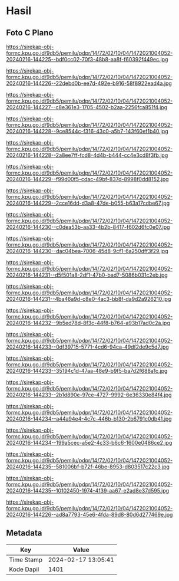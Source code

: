 # Hasil

## Foto C Plano

https://sirekap-obj-formc.kpu.go.id/9db5/pemilu/pdpr/14/72/02/10/04/1472021004052-20240216-144225--bdf0cc02-70f3-48b8-aa8f-f60392f449ec.jpg

https://sirekap-obj-formc.kpu.go.id/9db5/pemilu/pdpr/14/72/02/10/04/1472021004052-20240216-144226--22debd0b-ee7d-492e-b916-58f8922ead4a.jpg

https://sirekap-obj-formc.kpu.go.id/9db5/pemilu/pdpr/14/72/02/10/04/1472021004052-20240216-144227--c8e361e3-1705-4502-b2aa-2256fca851f4.jpg

https://sirekap-obj-formc.kpu.go.id/9db5/pemilu/pdpr/14/72/02/10/04/1472021004052-20240216-144228--9ce8544c-f316-43c0-a5b7-143f60ef1b40.jpg

https://sirekap-obj-formc.kpu.go.id/9db5/pemilu/pdpr/14/72/02/10/04/1472021004052-20240216-144228--2a8ee7ff-fcd8-4d4b-b444-cc4e3cd8f3fb.jpg

https://sirekap-obj-formc.kpu.go.id/9db5/pemilu/pdpr/14/72/02/10/04/1472021004052-20240216-144229--f99d00f5-cdac-49bf-837d-8998f0dd8152.jpg

https://sirekap-obj-formc.kpu.go.id/9db5/pemilu/pdpr/14/72/02/10/04/1472021004052-20240216-144229--2cce16dd-d3a8-47de-b055-b63a17cdbe67.jpg

https://sirekap-obj-formc.kpu.go.id/9db5/pemilu/pdpr/14/72/02/10/04/1472021004052-20240216-144230--c0dea53b-aa33-4b2b-8417-f602d6fc0e07.jpg

https://sirekap-obj-formc.kpu.go.id/9db5/pemilu/pdpr/14/72/02/10/04/1472021004052-20240216-144230--dac04bea-7006-45d8-9cf1-6a250dff3f29.jpg

https://sirekap-obj-formc.kpu.go.id/9db5/pemilu/pdpr/14/72/02/10/04/1472021004052-20240216-144231--d5f501a8-2df1-47b0-bad7-5086b031c2eb.jpg

https://sirekap-obj-formc.kpu.go.id/9db5/pemilu/pdpr/14/72/02/10/04/1472021004052-20240216-144231--4ba46a9d-c8e0-4ac3-bb8f-da9d2a926210.jpg

https://sirekap-obj-formc.kpu.go.id/9db5/pemilu/pdpr/14/72/02/10/04/1472021004052-20240216-144232--9b5ed78d-8f3c-44f8-b764-a93b17ad0c2a.jpg

https://sirekap-obj-formc.kpu.go.id/9db5/pemilu/pdpr/14/72/02/10/04/1472021004052-20240216-144233--0df39715-5771-4cd6-94ca-49df2de9c5d7.jpg

https://sirekap-obj-formc.kpu.go.id/9db5/pemilu/pdpr/14/72/02/10/04/1472021004052-20240216-144233--35194c1d-47aa-48e9-b9f5-ba7d2f688a1c.jpg

https://sirekap-obj-formc.kpu.go.id/9db5/pemilu/pdpr/14/72/02/10/04/1472021004052-20240216-144233--2b1d890e-97ce-4727-9992-6e36330e84f4.jpg

https://sirekap-obj-formc.kpu.go.id/9db5/pemilu/pdpr/14/72/02/10/04/1472021004052-20240216-144234--a44a94e4-4c7c-446b-b130-2b6791c0db41.jpg

https://sirekap-obj-formc.kpu.go.id/9db5/pemilu/pdpr/14/72/02/10/04/1472021004052-20240216-144234--199a5cec-a5e2-4c33-b6c6-1600e0486ce2.jpg

https://sirekap-obj-formc.kpu.go.id/9db5/pemilu/pdpr/14/72/02/10/04/1472021004052-20240216-144235--581006bf-b72f-46be-8953-d803517c22c3.jpg

https://sirekap-obj-formc.kpu.go.id/9db5/pemilu/pdpr/14/72/02/10/04/1472021004052-20240216-144235--10102450-1974-4f39-aa67-e2ad8e37d595.jpg

https://sirekap-obj-formc.kpu.go.id/9db5/pemilu/pdpr/14/72/02/10/04/1472021004052-20240216-144226--ad8a7793-45e6-4fda-89d8-80d6d277469e.jpg


## Metadata

| Key        | Value               |
| ---------- | ------------------- |
| Time Stamp | 2024-02-17 13:05:41 |
| Kode Dapil | 1401                |




